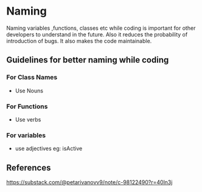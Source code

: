 # Naming
Naming variables ,functions, classes etc while coding is important for other developers to understand in the future. Also it reduces the probability of introduction of bugs.
It also makes the code maintainable.

## Guidelines for better naming while coding

### For Class Names
* Use Nouns

### For Functions
* Use verbs

### For variables
* use adjectives
eg: isActive

## References
https://substack.com/@petarivanovv9/note/c-98122490?r=40ln3j